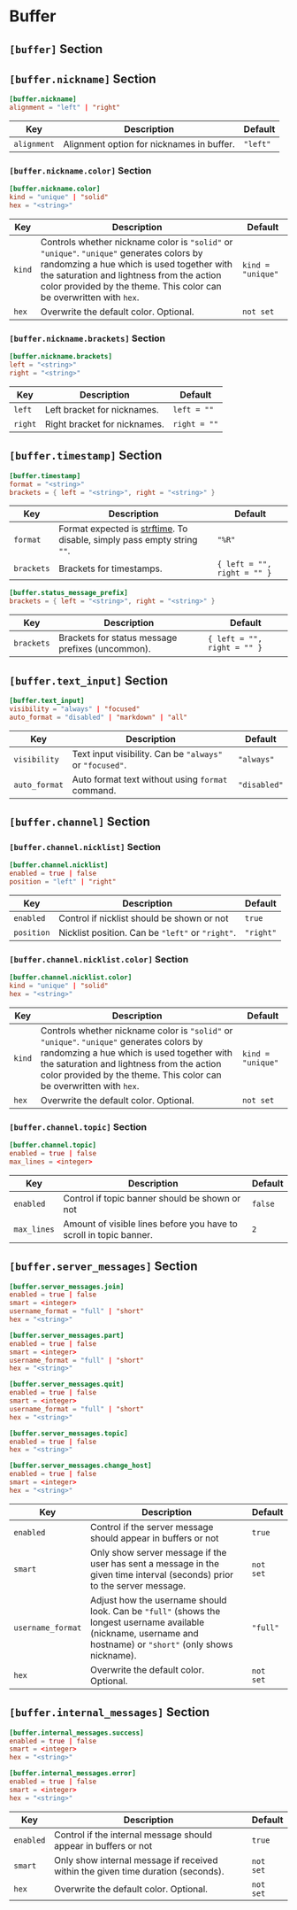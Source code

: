 # Buffer

## `[buffer]` Section

## `[buffer.nickname]` Section

```toml
[buffer.nickname]
alignment = "left" | "right"
```

| Key         | Description                               | Default  |
| ----------- | ----------------------------------------- | -------- |
| `alignment` | Alignment option for nicknames in buffer. | `"left"` |

### `[buffer.nickname.color]` Section

```toml
[buffer.nickname.color]
kind = "unique" | "solid"
hex = "<string>"
```

| Key    | Description                                                                                                                                                                                                                                                 | Default           |
| ------ | ----------------------------------------------------------------------------------------------------------------------------------------------------------------------------------------------------------------------------------------------------------- | ----------------- |
| `kind` | Controls whether nickname color is `"solid"` or `"unique"`. `"unique"` generates colors by randomzing a hue which is used together with the saturation and lightness from the action color provided by the theme. This color can be overwritten with `hex`. | `kind = "unique"` |
| `hex`  | Overwrite the default color. Optional.                                                                                                                                                                                                                      | `not set`         |

### `[buffer.nickname.brackets]` Section

```toml
[buffer.nickname.brackets]
left = "<string>"
right = "<string>"
```

| Key     | Description                  | Default      |
| ------- | ---------------------------- | ------------ |
| `left`  | Left bracket for nicknames.  | `left = ""`  |
| `right` | Right bracket for nicknames. | `right = ""` |

## `[buffer.timestamp]` Section

```toml
[buffer.timestamp]
format = "<string>"
brackets = { left = "<string>", right = "<string>" }
```

| Key        | Description                                                                                                                                  | Default                     |
| ---------- | -------------------------------------------------------------------------------------------------------------------------------------------- | --------------------------- |
| `format`   | Format expected is [strftime](https://pubs.opengroup.org/onlinepubs/007908799/xsh/strftime.html). To disable, simply pass empty string `""`. | `"%R"`                      |
| `brackets` | Brackets for timestamps.                                                                                                                     | `{ left = "", right = "" }` |

```toml
[buffer.status_message_prefix]
brackets = { left = "<string>", right = "<string>" }
```

| Key        | Description                                                                                                                                  | Default                     |
| ---------- | -------------------------------------------------------------------------------------------------------------------------------------------- | --------------------------- |
| `brackets` | Brackets for status message prefixes (uncommon).                                                                                             | `{ left = "", right = "" }` |

## `[buffer.text_input]` Section

```toml
[buffer.text_input]
visibility = "always" | "focused"
auto_format = "disabled" | "markdown" | "all"
```

| Key           | Description                                              | Default      |
| ------------- | -------------------------------------------------------- | ------------ |
| `visibility`  | Text input visibility. Can be `"always"` or `"focused"`. | `"always"`   |
| `auto_format` | Auto format text without using `format` command.         | `"disabled"` |

## `[buffer.channel]` Section

### `[buffer.channel.nicklist]` Section

```toml
[buffer.channel.nicklist]
enabled = true | false
position = "left" | "right"
```

| Key        | Description                                      | Default   |
| ---------- | ------------------------------------------------ | --------- |
| `enabled`  | Control if nicklist should be shown or not       | `true`    |
| `position` | Nicklist position. Can be `"left"` or `"right"`. | `"right"` |

### `[buffer.channel.nicklist.color]` Section

```toml
[buffer.channel.nicklist.color]
kind = "unique" | "solid"
hex = "<string>"
```

| Key    | Description                                                                                                                                                                                                                                                 | Default           |
| ------ | ----------------------------------------------------------------------------------------------------------------------------------------------------------------------------------------------------------------------------------------------------------- | ----------------- |
| `kind` | Controls whether nickname color is `"solid"` or `"unique"`. `"unique"` generates colors by randomzing a hue which is used together with the saturation and lightness from the action color provided by the theme. This color can be overwritten with `hex`. | `kind = "unique"` |
| `hex`  | Overwrite the default color. Optional.                                                                                                                                                                                                                      | `not set`         |

### `[buffer.channel.topic]` Section

```toml
[buffer.channel.topic]
enabled = true | false
max_lines = <integer>
```

| Key         | Description                                                        | Default |
| ----------- | ------------------------------------------------------------------ | ------- |
| `enabled`   | Control if topic banner should be shown or not                     | `false` |
| `max_lines` | Amount of visible lines before you have to scroll in topic banner. | `2`     |

## `[buffer.server_messages]` Section

```toml
[buffer.server_messages.join]
enabled = true | false
smart = <integer>
username_format = "full" | "short"
hex = "<string>"
```

```toml
[buffer.server_messages.part]
enabled = true | false
smart = <integer>
username_format = "full" | "short"
hex = "<string>"
```

```toml
[buffer.server_messages.quit]
enabled = true | false
smart = <integer>
username_format = "full" | "short"
hex = "<string>"
```

```toml
[buffer.server_messages.topic]
enabled = true | false
hex = "<string>"
```

```toml
[buffer.server_messages.change_host]
enabled = true | false
smart = <integer>
hex = "<string>"
```

| Key               | Description                                                                                                                                                      | Default   |
| ----------------- | ---------------------------------------------------------------------------------------------------------------------------------------------------------------- | --------- |
| `enabled`         | Control if the server message should appear in buffers or not                                                                                                    | `true`    |
| `smart`           | Only show server message if the user has sent a message in the given time interval (seconds) prior to the server message.                                        | `not set` |
| `username_format` | Adjust how the username should look. Can be `"full"` (shows the longest username available (nickname, username and hostname) or `"short"` (only shows nickname). | `"full"`  |
| `hex`             | Overwrite the default color. Optional.                                                                                                                           | `not set` |

## `[buffer.internal_messages]` Section

```toml
[buffer.internal_messages.success]
enabled = true | false
smart = <integer>
hex = "<string>"
```

```toml
[buffer.internal_messages.error]
enabled = true | false
smart = <integer>
hex = "<string>"
```

| Key       | Description                                                                      | Default   |
| --------- | -------------------------------------------------------------------------------- | --------- |
| `enabled` | Control if the internal message should appear in buffers or not                  | `true`    |
| `smart`   | Only show internal message if received within the given time duration (seconds). | `not set` |
| `hex`     | Overwrite the default color. Optional.                                           | `not set` |
